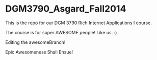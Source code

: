 DGM3790_Asgard_Fall2014
=======================

This is the repo for our DGM 3790 Rich Internet Applications I course.

The course is for super AWESOME people! Like us. :)

Editing the awesomeBranch!

Epic Awesomeness Shall Ensue!